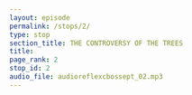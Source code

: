 ```yaml
---
layout: episode
permalink: /stops/2/
type: stop
section_title: THE CONTROVERSY OF THE TREES
title: 
page_rank: 2
stop_id: 2
audio_file: audioreflexcbossept_02.mp3
---
```

